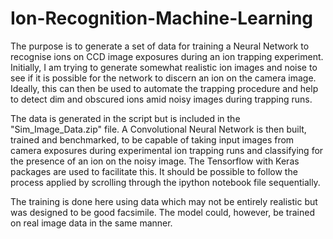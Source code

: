 # Ion-Recognition-Machine-Learning
The purpose is to generate a set of data for training a Neural Network to recognise ions on CCD image exposures during an ion trapping experiment. Initially, I am trying to generate somewhat realistic ion images and noise to see if it is possible for the network to discern an ion on the camera image. Ideally, this can then be used to automate the trapping procedure and help to detect dim and obscured ions amid noisy images during trapping runs.

The data is generated in the script but is included in the "Sim_Image_Data.zip" file. A Convolutional Neural Network is then built, trained and benchmarked, to be capable of taking input images from camera exposures during experimental ion trapping runs and classifying for the presence of an ion on the noisy image.  The Tensorflow with Keras packages are used to facilitate this. It should be possible to follow the process applied by scrolling through the ipython notebook file sequentially.

The training is done here using data which may not be entirely realistic but was designed to be good facsimile.  The model could, however, be trained on real image data in the same manner.
